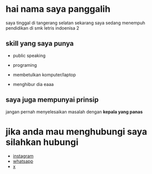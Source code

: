 <h1>hai nama saya panggalih</h1>
<p>saya tinggal di tangerang selatan sekarang saya sedang menempuh pendidikan di smk letris indoenisa 2</p>
<h2>skill yang saya punya</h2>
<ul>
  <li>
      <p>public speaking</p>    
  </li>
  <li>
    <p>programing</p>
  </li>
  <li>
    <p>membetulkan komputer/laptop</p>
  </li>
  <li>
    <P>menghibur dia eaaa</P>
  </li>
</ul>

<h2>saya juga mempunyai prinsip</h2>
<p>jangan pernah menyelesaikan masalah dengan <strong>kepala yang panas </strong></p>

<h1>jika anda mau menghubungi saya silahkan hubungi</h1>
<ul>
  <li>
    <a href="https://insagram.com/panggalih65">instagram</a>
  </li>
  <li>
    <a href="https://wa.me/+6285780402254">whatsapp</a>
  </li>
  <li>
    <a href="https://x.com/Panggalih10">x</a>
  </li>
</ul>
